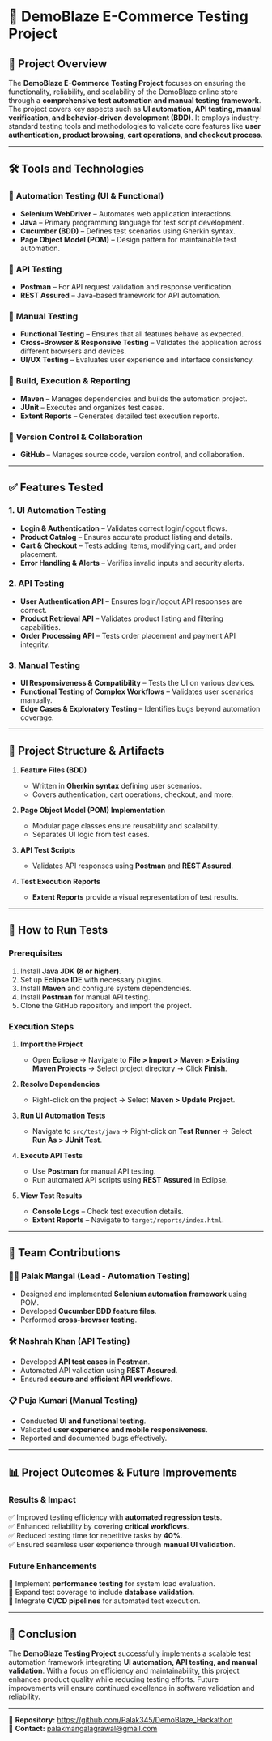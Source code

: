 # 🛒 **DemoBlaze E-Commerce Testing Project**


## 📌 **Project Overview**

The **DemoBlaze E-Commerce Testing Project** focuses on ensuring the functionality, reliability, and scalability of the DemoBlaze online store through a **comprehensive test automation and manual testing framework**. The project covers key aspects such as **UI automation, API testing, manual verification, and behavior-driven development (BDD)**. It employs industry-standard testing tools and methodologies to validate core features like **user authentication, product browsing, cart operations, and checkout process**.

---

## 🛠 **Tools and Technologies**

### 🔹 **Automation Testing (UI & Functional)**
- **Selenium WebDriver** – Automates web application interactions.
- **Java** – Primary programming language for test script development.
- **Cucumber (BDD)** – Defines test scenarios using Gherkin syntax.
- **Page Object Model (POM)** – Design pattern for maintainable test automation.

### 🔹 **API Testing**
- **Postman** – For API request validation and response verification.
- **REST Assured** – Java-based framework for API automation.

### 🔹 **Manual Testing**
- **Functional Testing** – Ensures that all features behave as expected.
- **Cross-Browser & Responsive Testing** – Validates the application across different browsers and devices.
- **UI/UX Testing** – Evaluates user experience and interface consistency.

### 🔹 **Build, Execution & Reporting**
- **Maven** – Manages dependencies and builds the automation project.
- **JUnit** – Executes and organizes test cases.
- **Extent Reports** – Generates detailed test execution reports.

### 🔹 **Version Control & Collaboration**
- **GitHub** – Manages source code, version control, and collaboration.

---

## ✅ **Features Tested**

### **1. UI Automation Testing**
- **Login & Authentication** – Validates correct login/logout flows.
- **Product Catalog** – Ensures accurate product listing and details.
- **Cart & Checkout** – Tests adding items, modifying cart, and order placement.
- **Error Handling & Alerts** – Verifies invalid inputs and security alerts.

### **2. API Testing**
- **User Authentication API** – Ensures login/logout API responses are correct.
- **Product Retrieval API** – Validates product listing and filtering capabilities.
- **Order Processing API** – Tests order placement and payment API integrity.

### **3. Manual Testing**
- **UI Responsiveness & Compatibility** – Tests the UI on various devices.
- **Functional Testing of Complex Workflows** – Validates user scenarios manually.
- **Edge Cases & Exploratory Testing** – Identifies bugs beyond automation coverage.

---

## 📂 **Project Structure & Artifacts**

1. **Feature Files (BDD)**  
   - Written in **Gherkin syntax** defining user scenarios.
   - Covers authentication, cart operations, checkout, and more.

2. **Page Object Model (POM) Implementation**  
   - Modular page classes ensure reusability and scalability.
   - Separates UI logic from test cases.

3. **API Test Scripts**  
   - Validates API responses using **Postman** and **REST Assured**.

4. **Test Execution Reports**  
   - **Extent Reports** provide a visual representation of test results.

---

## 🚀 **How to Run Tests**

### **Prerequisites**
1. Install **Java JDK (8 or higher)**.
2. Set up **Eclipse IDE** with necessary plugins.
3. Install **Maven** and configure system dependencies.
4. Install **Postman** for manual API testing.
5. Clone the GitHub repository and import the project.

### **Execution Steps**
1. **Import the Project**
   - Open **Eclipse** → Navigate to **File > Import > Maven > Existing Maven Projects** → Select project directory → Click **Finish**.

2. **Resolve Dependencies**
   - Right-click on the project → Select **Maven > Update Project**.

3. **Run UI Automation Tests**
   - Navigate to `src/test/java` → Right-click on **Test Runner** → Select **Run As > JUnit Test**.

4. **Execute API Tests**
   - Use **Postman** for manual API testing.
   - Run automated API scripts using **REST Assured** in Eclipse.

5. **View Test Results**
   - **Console Logs** – Check test execution details.
   - **Extent Reports** – Navigate to `target/reports/index.html`.

---

## 🤝 **Team Contributions**

### **👩‍💻 Palak Mangal (Lead - Automation Testing)**
- Designed and implemented **Selenium automation framework** using POM.
- Developed **Cucumber BDD feature files**.
- Performed **cross-browser testing**.

### **🛠 Nashrah Khan (API Testing)**
- Developed **API test cases** in **Postman**.
- Automated API validation using **REST Assured**.
- Ensured **secure and efficient API workflows**.

### **📋 Puja Kumari (Manual Testing)**
- Conducted **UI and functional testing**.
- Validated **user experience and mobile responsiveness**.
- Reported and documented bugs effectively.

---

## 📊 **Project Outcomes & Future Improvements**

### **Results & Impact**
✅ Improved testing efficiency with **automated regression tests**.  
✅ Enhanced reliability by covering **critical workflows**.  
✅ Reduced testing time for repetitive tasks by **40%**.  
✅ Ensured seamless user experience through **manual UI validation**.

### **Future Enhancements**
🔹 Implement **performance testing** for system load evaluation.  
🔹 Expand test coverage to include **database validation**.  
🔹 Integrate **CI/CD pipelines** for automated test execution.  

---

## 🎯 **Conclusion**
The **DemoBlaze Testing Project** successfully implements a scalable test automation framework integrating **UI automation, API testing, and manual validation**. With a focus on efficiency and maintainability, this project enhances product quality while reducing testing efforts. Future improvements will ensure continued excellence in software validation and reliability.

---

📌 **Repository:** https://github.com/Palak345/DemoBlaze_Hackathon  
📩 **Contact:** palakmangalagrawal@gmail.com

